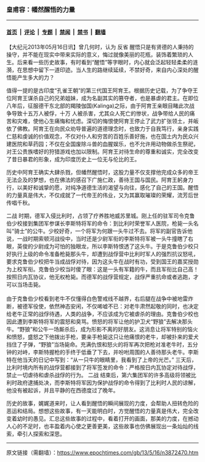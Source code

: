 ### 皇甫容：幡然醒悟的力量

---

#### [首页](../../../..?n3872470) &nbsp;|&nbsp; [评论](../../../../../epoch-comment?n3872470) &nbsp;|&nbsp; [专题](../../../../../epoch-special?n3872470) &nbsp;|&nbsp; [禁闻](../../../../../epoch-news?n3872470) &nbsp;|&nbsp; [禁书](../../../../../books?n3872470) &nbsp;|&nbsp; [翻墙](https://github.com/gfw-breaker/nogfw/blob/master/README.md?n3872470)


<div class="post_content" id="artbody" itemprop="articleBody">
 <!-- article content begin -->
 <p>
  【大纪元2013年05月16日讯】曾几何时，认为
  <ok href="https://www.epochtimes.com/gb/tag/%E5%8F%8D%E7%9C%81.html">
   反省
  </ok>
  醒悟只是有贤德的人秉持的操守，并不能在现实中带来实际的意义，悔过就像美丽的花瓶，装饰着繁琐的人生。后来看一些历史故事，有时看到“醒悟”等字眼时，内心就会泛起轻轻柔柔的涟漪，在思想中留下一道印迹。当人生的路继续延续，不禁好奇，来自内心深处的醒悟能产生多大的力？
 </p>
 <p>
  值得一提的是古印度“孔雀王朝”的第三代国王阿育王。根据历史记载，为了争夺王位阿育王谋杀自己的兄弟姐妹，成为名副其实的篡夺者，也是暴虐的君主。在即位八年后，征服德干东北部的羯陵伽国(Kalinga)之际，由于阿育王亲眼目睹此次战争导致十五万人被俘，十万 人被杀害，尤其众人死亡的惨状，战争带给人民的痛苦和灾难，使他心生痛悔和忧虑。深切的悔恨使阿育王停止了武力扩张领土，并皈依了佛教。阿育王在向民众劝导普遍的道德理念时，也致力于自我笃行，亲身实践仁慈和虔诚的价值观念，不仅对仆人和穷苦的百姓乐善好施，也在国土内为民众兴建医院和草药园；不仅在全国废除斗兽的血腥娱乐，也不允许用动物做杀生祭祀，对王公贵族嗜好的狩猎游戏也加以限制。阿育王对待生命的尊重和诚实，完全改变了昔日暴君的形象，成为印度历史上一位无与伦比的王。
 </p>
 <p>
  历史中阿育王确实大肆杀戮，但幡然醒悟时，这股力量不仅支撑他完成众多的帝王无法企及的梦想，也在佛法的感召下广施仁政，善待王国与国民。阿育王躬身力行，以美好和诚挚的愿，对纯净道德生活的渴望与向往，感化了自己的王国。醒悟的力量真是伟大，不仅成就了一代帝王的伟业，又为其赢取璀璨的荣耀，流芳后世传唱千秋。
 </p>
 <p>
  <ok href="https://www.epochtimes.com/gb/tag/%E4%BA%8C%E6%88%98.html">
   二战
  </ok>
  时期，德军入侵比利时，占领了疗养胜地威苏里城。刚上任的驻军司令克鲁伯少校接到集团军参谋长李斯特将军的命令：到比利时荣誉军人医院，枪毙一头名叫“骑士”的公牛。少校好奇，一个将军为何跟一头牛过不去。将军的副官告诉他说，一战时期索顿河战役中，当时还是少尉军衔的李斯特将军被一头牛撞瞎了右眼，英俊的少尉成为可怕的独眼龙，所以李斯特恨透了这头牛。于是克鲁伯少校只好执行上级的命令准备枪毙那头牛，却遭到战俘营中比利时军人的强烈抗议怒吼，要求克鲁伯少校把牛当成战俘对待，因为这头牛在战时有功，受到国王的嘉奖授勋为上校军衔。克鲁伯少校当时傻了眼：这是一头有军籍的牛，而且军衔比自己高！按照日内瓦协议，他无权枪毙。而德军的战俘营规定，战俘严重抗命或者逃跑，才可以当场击毙。
  <br/>
  <br/>
  由于克鲁伯少校看到老牛不仅懂得白色警戒线不越界，右后腿在战争中被地雷炸断，被德军役使，依然神态安闲，不仅唏嘘不已：对老牛肃然起敬的同时，也决定给老牛正常的战俘待遇，人类的战争，不应该成为它被虐杀的理由。克鲁伯少校也因此遭到李斯特将军的震怒和臭骂。愤怒的将军让他的护卫犬“野狼”去解决那头牛。“野狼”和公牛一场厮杀后，成为形影不离的好朋友。这消息让将军特别的恼火和愤怒，盛怒之下他拨出手枪，要亲手枪毙这只让他痛恨的老牛，却被扑来的爱犬挡住了子弹，“野狼”当场毙命。充满仇恨和怒火的将军再次把枪对准老牛时，五分钟的对峙，李斯特握枪的手终于低垂了下去，并吩咐周围的人善待那头老牛。李斯特在他当天的日记中写到：“从一只牛的眼睛里，我看到了上帝的光芒。”  三天后，比利时境内所有的战俘营都接到了将军签发的命令：严格按日内瓦协定对待战俘，禁止一切虐待和虐杀战俘的行为。
  <ok href="https://www.epochtimes.com/gb/tag/%E4%BA%8C%E6%88%98.html">
   二战
  </ok>
  结束后，第六集团军的许多高级将领被比利时政府逮捕处决，而李斯特将军因为保护战俘的命令得到了比利时人民的谅解，他没有被起诉，并且平静的在西德度过了晚年。
 </p>
 <p>
  历史的故事，娓娓道来时，让人看到醒悟的瞬间展现的力度，会帮助人扭转危险的恶运和结局。想想这些故事，有一天能明白时，方觉醒悟的力量真是伟大，完全改变着幼时的愚见。汇总这些故事的过程中，看着打开的画面，那美的力度，在撼动人心的不足时，也丰盈着内心使之更善更美，这些故事也仿佛展现出一条灿灿的线索，牵引人探索和深思。
  <br/>
 </p>
 <!-- article content end -->
 <div id="below_article_ad">
 </div>
</div>


---

原文链接（需翻墙）：https://www.epochtimes.com/gb/13/5/16/n3872470.htm